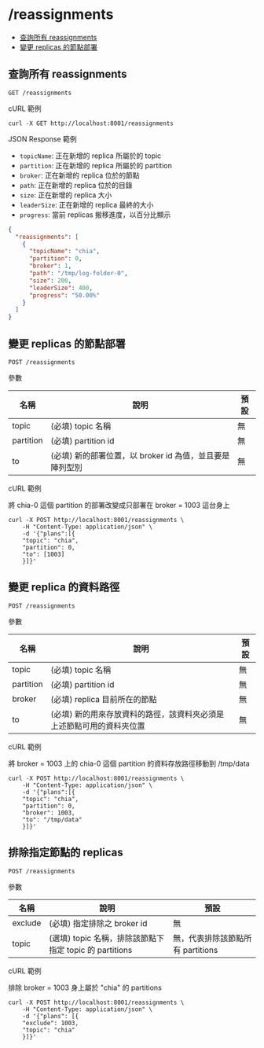 /reassignments
===

- [查詢所有 reassignments](#查詢所有-reassignments)
- [變更 replicas 的節點部署](#變更-replicas-的節點部署)

## 查詢所有 reassignments
```shell
GET /reassignments
```

cURL 範例
```shell
curl -X GET http://localhost:8001/reassignments
```

JSON Response 範例
- `topicName`: 正在新增的 replica 所屬於的 topic
- `partition`: 正在新增的 replica 所屬於的 partition
- `broker`: 正在新增的 replica 位於的節點
- `path`: 正在新增的 replica 位於的目錄
- `size`: 正在新增的 replica 大小
- `leaderSize`: 正在新增的 replica 最終的大小
- `progress`: 當前 replicas 搬移進度，以百分比顯示

```json
{
  "reassignments": [
    {
      "topicName": "chia",
      "partition": 0,
      "broker": 1,
      "path": "/tmp/log-folder-0",
      "size": 200,
      "leaderSize": 400,
      "progress": "50.00%"
    }
  ]
}
```

## 變更 replicas 的節點部署

```shell
POST /reassignments
```
參數

| 名稱        | 說明                                  | 預設  |
|-----------|-------------------------------------|-----|
| topic     | (必填) topic 名稱                       | 無   |
| partition | (必填) partition id                   | 無 |
| to        | (必填) 新的部署位置，以 broker id 為值，並且要是陣列型別 | 無 |

cURL 範例

將 chia-0 這個 partition 的部署改變成只部署在 broker = 1003 這台身上
```shell
curl -X POST http://localhost:8001/reassignments \
    -H "Content-Type: application/json" \
    -d '{"plans":[{
    "topic": "chia", 
    "partition": 0,
    "to": [1003]
    }]}' 
```

## 變更 replica 的資料路徑

```shell
POST /reassignments
```
參數

| 名稱        | 說明                                   | 預設  |
|-----------|--------------------------------------|-----|
| topic     | (必填) topic 名稱                        | 無   |
| partition | (必填) partition id                    | 無 |
| broker    | (必填) replica 目前所在的節點                 | 無 |
| to        | (必填) 新的用來存放資料的路徑，該資料夾必須是上述節點可用的資料夾位置 | 無 |

cURL 範例

將 broker = 1003 上的 chia-0 這個 partition 的資料存放路徑移動到 /tmp/data
```shell
curl -X POST http://localhost:8001/reassignments \
    -H "Content-Type: application/json" \
    -d '{"plans":[{
    "topic": "chia", 
    "partition": 0,
    "broker": 1003,
    "to": "/tmp/data"
    }]}' 
```

## 排除指定節點的 replicas

```shell
POST /reassignments
```
參數

| 名稱      | 說明                                        | 預設                     |
|---------|-------------------------------------------|------------------------|
| exclude | (必填) 指定排除之 broker id                      | 無                      |
| topic   | (選填) topic 名稱，排除該節點下指定 topic 的 partitions | 無，代表排除該節點所有 partitions |

cURL 範例

排除 broker = 1003 身上屬於 "chia" 的 partitions
```shell
curl -X POST http://localhost:8001/reassignments \
    -H "Content-Type: application/json" \
    -d '{"plans": [{
    "exclude": 1003,
    "topic": "chia"
    }]}' 
```